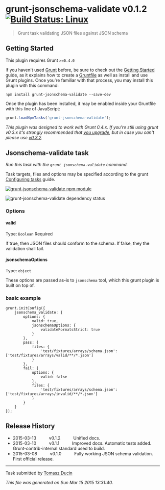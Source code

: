 # grunt-jsonschema-validate v0.1.2 [![Build Status: Linux](https://travis-ci.org/tkoomzaaskz/grunt-jsonschema-validate.svg?branch=master)](https://travis-ci.org/tkoomzaaskz/grunt-jsonschema-validate)

> Grunt task validating JSON files against JSON schema



## Getting Started
This plugin requires Grunt `>=0.4.0`

If you haven't used [Grunt](http://gruntjs.com/) before, be sure to check out the [Getting Started](http://gruntjs.com/getting-started) guide, as it explains how to create a [Gruntfile](http://gruntjs.com/sample-gruntfile) as well as install and use Grunt plugins. Once you're familiar with that process, you may install this plugin with this command:

```shell
npm install grunt-jsonschema-validate --save-dev
```

Once the plugin has been installed, it may be enabled inside your Gruntfile with this line of JavaScript:

```js
grunt.loadNpmTasks('grunt-jsonschema-validate');
```

*This plugin was designed to work with Grunt 0.4.x. If you're still using grunt v0.3.x it's strongly recommended that [you upgrade](http://gruntjs.com/upgrading-from-0.3-to-0.4), but in case you can't please use [v0.3.2](https://github.com/gruntjs/grunt-contrib-coffee/tree/grunt-0.3-stable).*


## Jsonschema-validate task
_Run this task with the `grunt jsonschema-validate` command._

Task targets, files and options may be specified according to the grunt [Configuring tasks](http://gruntjs.com/configuring-tasks) guide.

[![grunt-jsonschema-validate npm module](https://nodei.co/npm/grunt-jsonschema-validate.png?downloads=true&stars=true "grunt-jsonschema-validate npm module")](https://www.npmjs.com/package/grunt-jsonschema-validate)

![grunt-jsonschema-validate dependency status](https://david-dm.org/tkoomzaaskz/grunt-jsonschema-validate.png "grunt-jsonschema-validate dependency status")

### Options

#### valid
Type: `Boolean`
Required

If true, then JSON files should conform to the schema. If false, they the
validation shall fail.

#### jsonschemaOptions
Type: `object`

These options are passed as-is to `jsonschema` tool, which this grunt plugin is
built on top of.

### basic example

    grunt.initConfig({
        jsonschema_validate: {
            options: {
                valid: true,
                jsonschemaOptions: {
                    validateFormatsStrict: true
                }
            },
            pass: {
                files: {
                    'test/fixtures/arrays/schema.json': ['test/fixtures/arrays/valid/**/*.json']
                }
            },
            fail: {
                options: {
                    valid: false
                },
                files: {
                    'test/fixtures/arrays/schema.json': ['test/fixtures/arrays/invalid/**/*.json']
                }
            }
        }
    });


## Release History

 * 2015-03-13   v0.1.2   Unified docs.
 * 2015-03-10   v0.1.1   Improved docs. Automatic tests added. Grunt-contrib-internal standard used to build.
 * 2015-03-08   v0.1.0   Fully working JSON schema validation. First official release.

---

Task submitted by [Tomasz Ducin](http://ducin.it)

*This file was generated on Sun Mar 15 2015 13:31:40.*
